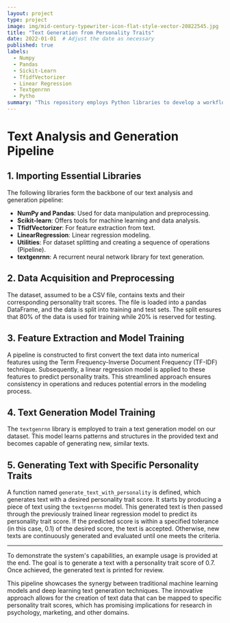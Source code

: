 ```yaml
---
layout: project
type: project
image: img/mid-century-typewriter-icon-flat-style-vector-20822545.jpg
title: "Text Generation from Personality Traits"
date: 2022-01-01  # Adjust the date as necessary
published: true
labels:
  - Numpy
  - Pandas
  - Sickit-Learn
  - TfidfVectorizer
  - Linear Regression
  - Textgenrnn
  - Pytho
summary: "This repository employs Python libraries to develop a workflow that analyzes human personality from text, trains models to predict personality traits, and utilizes deep learning to generate text reflecting desired personality scores, offering potential applications in psychology, marketing, and more."
---
```


# Text Analysis and Generation Pipeline

## 1. Importing Essential Libraries

The following libraries form the backbone of our text analysis and generation pipeline:

- **NumPy and Pandas**: Used for data manipulation and preprocessing.
- **Scikit-learn**: Offers tools for machine learning and data analysis.
- **TfidfVectorizer**: For feature extraction from text.
- **LinearRegression**: Linear regression modeling.
- **Utilities**: For dataset splitting and creating a sequence of operations (Pipeline).
- **textgenrnn**: A recurrent neural network library for text generation.

## 2. Data Acquisition and Preprocessing

The dataset, assumed to be a CSV file, contains texts and their corresponding personality trait scores. The file is loaded into a pandas DataFrame, and the data is split into training and test sets. The split ensures that 80% of the data is used for training while 20% is reserved for testing.

## 3. Feature Extraction and Model Training

A pipeline is constructed to first convert the text data into numerical features using the Term Frequency-Inverse Document Frequency (TF-IDF) technique. Subsequently, a linear regression model is applied to these features to predict personality traits. This streamlined approach ensures consistency in operations and reduces potential errors in the modeling process.

## 4. Text Generation Model Training

The `textgenrnn` library is employed to train a text generation model on our dataset. This model learns patterns and structures in the provided text and becomes capable of generating new, similar texts.

## 5. Generating Text with Specific Personality Traits

A function named `generate_text_with_personality` is defined, which generates text with a desired personality trait score. It starts by producing a piece of text using the `textgenrnn` model. This generated text is then passed through the previously trained linear regression model to predict its personality trait score. If the predicted score is within a specified tolerance (in this case, 0.1) of the desired score, the text is accepted. Otherwise, new texts are continuously generated and evaluated until one meets the criteria.

---

To demonstrate the system's capabilities, an example usage is provided at the end. The goal is to generate a text with a personality trait score of 0.7. Once achieved, the generated text is printed for review.

This pipeline showcases the synergy between traditional machine learning models and deep learning text generation techniques. The innovative approach allows for the creation of text data that can be mapped to specific personality trait scores, which has promising implications for research in psychology, marketing, and other domains.
